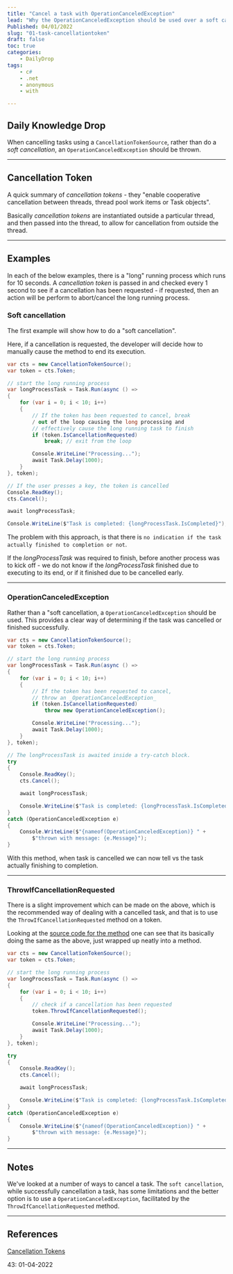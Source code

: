 ```yaml
---
title: "Cancel a task with OperationCanceledException"
lead: "Why the OperationCanceledException should be used over a soft cancellation"
Published: 04/01/2022
slug: "01-task-cancellationtoken"
draft: false
toc: true
categories:
    - DailyDrop
tags:
    - c#
    - .net
    - anonymous
    - with

---
```


## Daily Knowledge Drop

When cancelling tasks using a `CancellationTokenSource`, rather than do a _soft cancellation_, an `OperationCanceledException` should be thrown.

---

## Cancellation Token

A quick summary of _cancellation tokens_ - they "enable cooperative cancellation between threads, thread pool work items or Task objects".  

Basically _cancellation tokens_ are instantiated outside a particular thread, and then passed into the thread, to allow for cancellation from outside the thread.

---

## Examples

In each of the below examples, there is a "long" running process which runs for 10 seconds. A _cancellation token_ is passed in and checked every 1 second to see if a cancellation has been requested - if requested, then an action will be perform to abort/cancel the long running process.

### Soft cancellation

The first example will show how to do a "soft cancellation".

Here, if a cancellation is requested, the developer will decide how to manually cause the method to end its execution.

``` csharp
var cts = new CancellationTokenSource();
var token = cts.Token;

// start the long running process
var longProcessTask = Task.Run(async () =>
{
    for (var i = 0; i < 10; i++)
    {
        // If the token has been requested to cancel, break 
        / out of the loop causing the long processing and 
        // effectively cause the long running task to finish
        if (token.IsCancellationRequested)
            break; // exit from the loop

        Console.WriteLine("Processing...");
        await Task.Delay(1000);
    }
}, token);

// If the user presses a key, the token is cancelled
Console.ReadKey();
cts.Cancel();

await longProcessTask;

Console.WriteLine($"Task is completed: {longProcessTask.IsCompleted}");
```

The problem with this approach, is that there is `no indication if the task actually finished to completion or not`. 

If the _longProcessTask_ was required to finish, before another process was to kick off - we do not know if the _longProcessTask_ finished due to executing to its end, or if it finished due to be cancelled early.

---

### OperationCanceledException

Rather than a "soft cancellation, a `OperationCanceledException` should be used. This provides a clear way of determining if the task was cancelled or finished successfully.

``` csharp
var cts = new CancellationTokenSource();
var token = cts.Token;

// start the long running process
var longProcessTask = Task.Run(async () =>
{
    for (var i = 0; i < 10; i++)
    {
        // If the token has been requested to cancel, 
        // throw an _OperationCanceledException_
        if (token.IsCancellationRequested)
            throw new OperationCanceledException();

        Console.WriteLine("Processing...");
        await Task.Delay(1000);
    }
}, token);

// The longProcessTask is awaited inside a try-catch block. 
try
{
    Console.ReadKey();
    cts.Cancel();

    await longProcessTask;

    Console.WriteLine($"Task is completed: {longProcessTask.IsCompleted}");
}
catch (OperationCanceledException e)
{
    Console.WriteLine($"{nameof(OperationCanceledException)} " +
        $"thrown with message: {e.Message}");
}
```

With this method, when task is cancelled we can now tell vs the task actually finishing to completion.

---

### ThrowIfCancellationRequested

There is a slight improvement which can be made on the above, which is the recommended way of dealing with a cancelled task, and that is to use the `ThrowIfCancellationRequested` method on a token.

Looking at the [source code for the method](https://github.com/microsoft/referencesource/blob/5697c29004a34d80acdaf5742d7e699022c64ecd/mscorlib/system/threading/CancellationToken.cs#L466) one can see that its basically doing the same as the above, just wrapped up neatly into a method.

``` csharp
var cts = new CancellationTokenSource();
var token = cts.Token;

// start the long running process
var longProcessTask = Task.Run(async () =>
{
    for (var i = 0; i < 10; i++)
    {
        // check if a cancellation has been requested
        token.ThrowIfCancellationRequested();

        Console.WriteLine("Processing...");
        await Task.Delay(1000);
    }
}, token);

try
{
    Console.ReadKey();
    cts.Cancel();

    await longProcessTask;

    Console.WriteLine($"Task is completed: {longProcessTask.IsCompleted}");
}
catch (OperationCanceledException e)
{
    Console.WriteLine($"{nameof(OperationCanceledException)} " +
        $"thrown with message: {e.Message}");
}
```

---

## Notes

We've looked at a number of ways to cancel a task. The `soft cancellation`, while successfully cancellation a task, has some limitations and the better option is to use a `OperationCanceledException`, facilitated by the `ThrowIfCancellationRequested` method.

---

## References

[Cancellation Tokens](https://docs.microsoft.com/en-us/dotnet/api/system.threading.cancellationtoken?view=net-6.0)  

<?# DailyDrop ?>43: 01-04-2022<?#/ DailyDrop ?>
